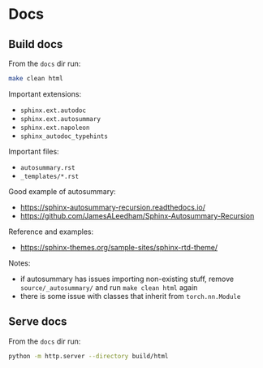 # Docs

## Build docs

From the `docs` dir run:
```bash
make clean html
```

Important extensions:
- `sphinx.ext.autodoc`
- `sphinx.ext.autosummary`
- `sphinx.ext.napoleon`
- `sphinx_autodoc_typehints`

Important files:
- `autosummary.rst`
- `_templates/*.rst`

Good example of autosummary:
- https://sphinx-autosummary-recursion.readthedocs.io/
- https://github.com/JamesALeedham/Sphinx-Autosummary-Recursion

Reference and examples:
- https://sphinx-themes.org/sample-sites/sphinx-rtd-theme/

Notes:
- if autosummary has issues importing non-existing stuff, remove `source/_autosummary/`
  and run `make clean html` again
- there is some issue with classes that inherit from `torch.nn.Module`

## Serve docs

From the `docs` dir run:
```bash
python -m http.server --directory build/html
```
